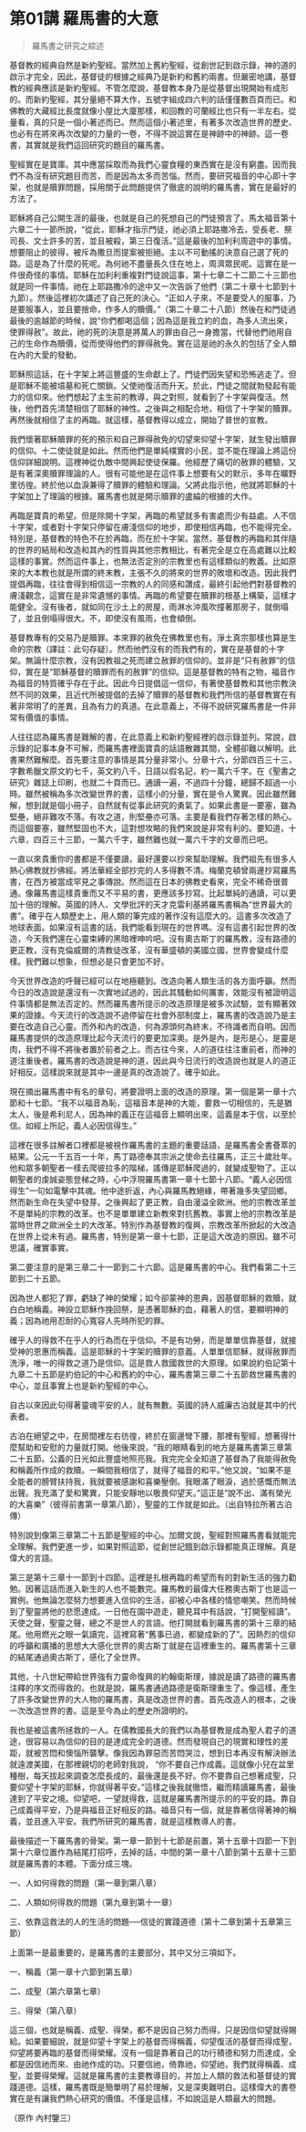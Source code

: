 # 第01講 羅馬書的大意

> 羅馬書之研究之綜述

基督教的經典自然是新約聖經。當然加上舊約聖經，從創世記到啟示錄，神的道的啟示才完全，因此，基督徒的根據之經典乃是新約和舊約兩書。但嚴密地講，基督教的經典應該是新約聖經。不管怎麼說，基督教本身乃是從基督出現開始有成形的。而新約聖經，其分量絕不算大作，五號字組成四六判的話僅僅數百頁而已。和佛教的大藏經比長度就像小屋比大廈那樣，和回教的可蘭經比也只有一半左右。從量看，真的只是一個小著述而已。然而這個小著述里，有著多次改造世界的歷史、也必有在將來再次改變的力量的一卷，不得不說這實在是神跡中的神跡。這一卷書，其實就是我們這回研究的題目的羅馬書。

聖經實在是寶庫。其中應當採取而為我們心靈食糧的東西實在是沒有窮盡。因而我們不為沒有研究題目而苦，而是因為太多而苦惱。然而，要研究福音的中心即十字架，也就是贖罪問題，採用關于此問題提供了徹底的說明的羅馬書，實在是最好的方法了。

耶穌將自己公開生涯的最後，也就是自己的死想自己的門徒預言了。馬太福音第十六章二十一節所說，“從此，耶穌才指示門徒，祂必須上耶路撒冷去，受長老、祭司長、文士許多的苦，並且被殺，第三日復活。”這是最後的加利利周遊中的事情。想要阻止的彼得，被斥為撒旦而提案被拒絕。主以不可動搖的決意自己選了死的路。這是為了什麼的死呢。為何祂不盡量長久住在地上，周濟眾民呢。這實在是一件很奇怪的事情。耶穌在加利利重複對門徒說這事，第十七章二十二節二十三節也就是同一件事情。祂在上耶路撒冷的途中又一次告訴了他們（第二十章十七節到十九節）。然後這裡初次講述了自己死的決心。“正如人子來，不是要受人的服事，乃是要服事人，並且要捨命，作多人的贖價。”（第二十章二十八節）然後在和門徒過最後的逾越節的時候，說“你們都喝這個；因為這是我立約的血，為多人流出來，使罪得赦”。故此，祂的死的決意是將萬人的罪由自己一身擔當，代替他們祂用自己的生命作為贖價，從而使得他們的罪得赦免。實在這是祂的永久的包括了全人類在內的大愛的發動。

耶穌照這話，在十字架上將這豐盛的生命獻上了。門徒們因失望和恐怖逃走了。但是耶穌不能被墳墓和死亡關鎖。父使祂復活而升天。於此，門徒之間就勃發起有能力的信仰來。他們想起了主生前的教導，與之對照，就看到了十字架與復活。然後，他們首先清楚相信了耶穌的神性。之後與之相配合地，相信了十字架的贖罪。再然後就相信了主的再臨。就這樣，基督教得以成立，開始了普世的宣教。

我們懷著耶穌贖罪的死的預示和自己罪得赦免的切望來仰望十字架，就生發出贖罪的信仰。十二使徒就是如此。然而他們是單純樸實的小民，並不能在理論上將這份信仰詳細說明。這裡神從仇敵中間興起使徒保羅。他經歷了痛切的赦罪的體驗，又是有著深奧贖罪理論的人。很有可能他是在這件事上想要有父的默示，多年在曠野里彷徨。終於他以血淚兼得了贖罪的體驗和理論。父將此指示他，他就將耶穌的十字架加上了理論的根據。羅馬書也就是開示贖罪的盧綸的根據的大作。

再臨是寶貴的希望。但是除開十字架，再臨的希望就多有害處而少有益處。人不信十字架，或者對十字架只停留在膚淺信仰的地步，即使相信再臨，也不能得完全。特別是，基督教的特色不在於再臨，而在於十字架。當然，基督教的再臨和其伴隨的世界的結局和改造和其內的性質與其他宗教相比，有著完全是立在高處難以比較這樣的事實。然而這件事上，也無法否定別的宗教里也有這樣類似的教義。比如原來的大本教也就是所謂的終末教，主張不久的將來的世界的敗壞和改造。因此我們提倡再臨，往往會得到相信這一宗教的人的同感和讚成，最終引起他們對基督教的膚淺觀念，這實在是非常遺憾的事情。再臨的希望要在贖罪的根基上構築，這樣才能健全。沒有後者，就如同在沙土上的房屋，雨淋水沖風吹撞著那房子，就倒塌了，並且倒塌得很大。不，即使沒有風雨，也會傾倒。

基督教專有的交易乃是贖罪。本來罪的赦免在佛教里也有。淨土真宗那樣也算是生命的宗教（譯註：此句存疑）。然而他們沒有的而我們有的，實在是基督的十字架。無論什麼宗教，沒有因教祖之死而建立赦罪的信仰的。並非是“只有赦罪”的信仰，實在是“耶穌基督的贖罪而有的赦罪”的信仰。這是基督教的特有之物，福音作為福音的特質確乎存在于此。因此今日提倡這一信仰，有著使基督教和其他宗教決然不同的效果，且近代所被提倡的去掉了贖罪的基督教和我們所信的基督教實在有著非常明了的差異，且為有力的真道。在此意義上，不得不說研究羅馬書是一件非常有價值的事情。

人往往認為羅馬書是難解的書，在此意義上和新約聖經裡的啟示錄並列。常說，啟示錄的記事本身不可解，而羅馬書裡面寶貴的話語散雜其間，全體卻難以解明。此書果然難解麼。首先要注意的事情是其分量非常小。分章十六，分節四百三十三，字數希臘文原文約七千，英文約八千，日語以假名記，約一萬六千字。在《聖書之研究》雜誌上印刷，也就二十頁而已。通讀一遍，不過四十分鐘，總歸不超過一小時。雖然被稱為多次改變世界的書，這樣小的分量，實在是令人驚異。因此雖然難解，想到就是個小冊子，自然就有從事此研究的勇氣了。如果此書是一要塞，雖為堅壘，絕非難攻不落。有攻之道，則堅壘亦可落。主要是看我們存著怎樣的熱心。而這個要塞，雖然堅固也不大，這對想攻略的我們來說是非常有利的。要知道，十六章，四百三十三節，一萬六千字，雖然難也就一萬六千字的文章而已吧。

一直以來貴重你的書都是不僅要讀，最好還要以抄來幫助理解。我們祖先有很多人熱心佛教就抄佛經。將法華經全部抄完的人多得數不清。梅蘭克頓曾兩邊抄寫羅馬書，在西方被當成罕見之事傳說。然而這在日本的佛教史看來，完全不稀奇很普通。像羅馬書這樣貴重而又不平易的書，更應該多抄寫。比起單純的通讀，可以更加十倍的理解。英國的詩人、文學批評的天才克雷利基將羅馬書稱為“世界最大的書”。確乎在人類歷史上，用人類的筆完成的著作沒有這麼大的。這書多次改造了地球表面。如果沒有這書的話，我們能看到現在的世界嗎。沒有這書引起世界的改造，今天我們還在心靈束縛的黑暗裡呻吟吧。沒有奧古斯丁的羅馬教，沒有路德的更正教，沒有克倫威爾的清教徒改革，沒有華盛頓的美國立國，世界會變成什麼樣。我們難以想象，但想必是只會更加不好。

今天世界改造的呼聲已經可以在地極聽到。改造向著人類生活的各方面呼籲。然而今日的改造說是還沒有一次實地試過的，因此其騷動如何厲害，效能沒有被證明這件事情都是無法否定的。然而羅馬書所提示的改造原理是被多次試驗，並有顯著效果的證據。今天流行的改造說不過停留在社會外部制度上，羅馬書的改造說乃是主要在改造自己心靈。而外和內的改造，何為源頭何為終末，不待識者而自明。因而羅馬書提供的改造原理比起今天流行的要更加深奧。是外是內，是形是心，是靈是肉，我們不得不將後者置於前者之上。而古往今來，人的道往往注重前者，而神的道注重後者。羅馬書的改造說是神的道，因此與今日流行的改造說也就是人的道正好相反。這樣說來就是其中一邊是真的改造說了。確乎如此。

現在摘出羅馬書中有名的章句，將要證明上面的改造的原理。第一個是第一章十六節和十七節。“我不以福音為恥，這福音本是神的大能，要救一切相信的，先是猶太人，後是希利尼人，因為神的義正在這福音上顯明出來，這義是本于信，以至於信。如經上所記，義人必因信得生。”

這裡在很多註解者口裡都是被視作羅馬書的主題的重要話語，是羅馬書全書薈萃的結果。公元一千五百一十年，馬丁路德奉其宗派之使命去往羅馬，正三十歲壯年。他和眾多朝聖者一樣去爬彼拉多的階梯，謠傳是耶穌爬過的，就變成聖物了。正以朝聖者的虔誠姿態登梯之時，心中浮現羅馬書第一章十七節十八節。“義人必因信得生”一句如電擊中其魂。他中途折返，內心與羅馬教絕緣，帶著幾多失望回鄉。然而新生命在失望中發芽。之後興起了更正教，自由漫溢全歐洲。他的宗教改革並不是單純的宗教的改革。也不是單單建立新教來對抗舊教。事實上他的宗教改革是當時世界之歐洲全土的大改革。特別作為基督教的復興，宗教改革所掀起的大改造在世界上從未有過。羅馬書，特別是第一章十七節，正是這大改造的原因。雖不可思議，確實事實。

第二要注意的是第三章二十一節到二十六節。這是羅馬書的中心。我們看第二十三節到二十五節。

因為世人都犯了罪，虧缺了神的榮耀；如今卻蒙神的恩典，因基督耶穌的救贖，就白白地稱義。神設立耶穌作挽回祭，是憑著耶穌的血，藉著人的信，要顯明神的義；因為祂用忍耐的心寬容人先時所犯的罪。

確乎人的得救不在乎人的行為而在乎信仰。不是有功勞，而是單單信靠基督，就接受神的恩惠而稱義。這是耶穌的十字架的贖罪的意義。人單單信耶穌，就得赦罪而洗淨，唯一的得救之道乃是信仰。這是救人救國救世的大原理。如果說約伯記第十九章二十五節是約伯記的中心和舊約的中心，羅馬書第三章二十五節救世羅馬書的中心，並且事實上也是新約聖經的中心。

自古以來因此句得著靈魂平安的人，就有無數。英國的詩人威廉古泊就是其中的代表者。

古泊在絕望之中，在房間裡左右彷徨，終於在窗邊彎下腰，那裡有聖經，想著得什麼幫助和安慰的力量就打開。他後來說，“我的眼睛看到的地方是羅馬書第三章第二十五節。公義的日光如此豐盛地照亮我。我完完全全知道了基督為了我能得赦免和稱義所作成的救贖。一瞬間我相信了，就得了福音的和平。”他又說，“如果不是全能者的膀臂扶持我，我就要被感謝和喜樂壓倒。我眼滿了眼淚，過於感慨而無法出聲。我充滿了愛和驚異，只能安靜地以敬畏仰望天。”這正是“說不出、滿有榮光的大喜樂”（彼得前書第一章第八節），聖靈的工作就是如此。（出自特拉所著古泊傳）

特別說到像第三章第二十五節是聖經的中心。加爾文說，聖經對照羅馬書看就能完全理解。我們更進一步，如果對照這節，從創世記餓到啟示錄都能真正理解。真是偉大的言語。

第三是第十三章十一節到十四節。這裡是扎根再臨的希望而有的對新生活的強力勸勉。因著這話而進入新生的人也不能數完。羅馬教的最偉大任務奧古斯丁也是這一實例。他無論怎麼努力想要進入信仰的生活，卻被心中各樣的情慾嘲笑。然而時候到了聖靈將他的悲愿達成。一日他在園中遊走，聽見耳中有話說，“打開聖經讀”。天使之聲，聖靈之聲，總之不是世人的言語。他打開就看到羅馬書的第十三章的結尾。他用燃光之眼一氣讀完，這裡寫著“舊事已過，都變成新的了”。因熱烈的信仰的呼籲和廣播的思想大大感化世界的奧古斯丁就是在這裡重生的。羅馬書第十三章的結尾通過奧古斯丁，感化了全世界。

其他，十八世紀帶給世界強有力靈命復興的約翰衛斯理，據說是讀了路德的羅馬書注釋的序文而得救的。也就是說，羅馬書通過路德是衛斯理重生了。像這樣，產生了許多改變世界的大人物的羅馬書，真是改造世界的書。首先改造人的根本，之後一次改造世界的書。這是至今為止的歷史所證明的。

我也是被這書所拯救的一人。在儒教國長大的我們以為基督教是成為聖人君子的道途，很容易以為信仰的目的是達成完全的道德。然而發現自己的現實和理性的差距，就被苦悶和懊惱所襲擊。像我因為罪惡而苦悶哭泣，想到日本再沒有解決辦法就遠渡美國，在那裡親切的老師對我說， “你不要自己作成義。這就像小兒在盆里種樹，每天拔起來調查怎麼長成的，最後還是長不好。你不要靠自己想著成聖，只要仰望十字架的耶穌，你就得著平安。”這樣之後我就徹悟，繼而精讀羅馬書，最後達到了平安之境。仰望吧，一望就得救，這就是羅馬書所提示的的平安的路。靠自己成義得平安，乃是與福音正好相反的路。福音只有一個，就是靠著信得著神的稱義，並且進入平安。我們所研究的羅馬書，就是這樣教導人的書。

最後描述一下羅馬書的骨架。第一章一節到十七節是前置，第十五章十四節一下到第十六章位置作為結尾打招呼，去掉的話，中間的第一章十八節到第十五章十三節就是羅馬書的本體。下面分成三塊。

一、人如何得救的問題（第一章到第八章）

二、人類如何得救的問題（第九章到第十一章）

三、依靠這救法的人的生活的問題──信徒的實踐道德（第十二章到第十五章第三節）

上面第一是最重要的，是羅馬書的主要部分，其中又分三項如下。

一、稱義（第一章十六節到第五章）

二、成聖（第六章第七章）

三、得榮（第八章）

這三個，也就是稱義、成聖、得榮，都不是因自己努力而得，只是因信仰望就得賜給。如果要細說，就是仰望十字架上的基督而得稱義，仰望復活的基督而得成聖，仰望將要再臨的基督而得榮耀。沒有一個是靠著自己的功行積德和努力而達成，全都是因信祂而來、由祂作成的功。只要信祂，倚靠祂，仰望祂，我們就得稱義、成聖，並要得榮耀。這就是羅馬書的主要教導目的，并加上人類的救法和基督徒的實踐道德。這樣，羅馬書既是簡單明了易於理解，又是深奧難明白。這樣偉大的書卷實在是有讓我們熱心研究的價值。不僅是這樣，不如說這是人類最大的問題。

 

（原作 內村鑒三）
